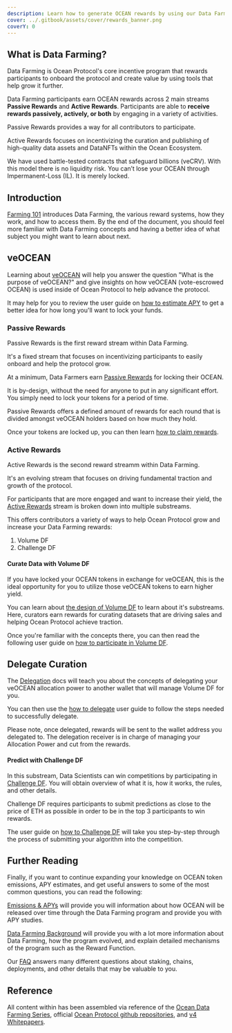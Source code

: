 ```yaml
---
description: Learn how to generate OCEAN rewards by using our Data Farming dApp
cover: ../.gitbook/assets/cover/rewards_banner.png
coverY: 0
---
```


## What is Data Farming?

Data Farming is Ocean Protocol's core incentive program that rewards participants to onboard the protocol and create value by using tools that help grow it further.

Data Farming participants earn OCEAN rewards across 2 main streams **Passive Rewards** and **Active Rewards**. Participants are able to **receive rewards passively, actively, or both** by engaging in a variety of activities.

Passive Rewards provides a way for all contributors to participate.

Active Rewards focuses on incentivizing the curation and publishing of high-quality data assets and DataNFTs within the Ocean Ecosystem. 

We have used battle-tested contracts that safeguard billions (veCRV). With this model there is no liquidity risk. You can’t lose your OCEAN through Impermanent-Loss (IL). It is merely locked.

## Introduction

[Farming 101](df-intro.md) introduces Data Farming, the various reward systems, how they work, and how to access them. By the end of the document, you should feel more familiar with Data Farming concepts and having a better idea of what subject you might want to learn about next.

## veOCEAN

Learning about [veOCEAN](df-veocean.md) will help you answer the question "What is the purpose of veOCEAN?" and give insights on how veOCEAN (vote-escrowed OCEAN) is used inside of Ocean Protocol to help advance the protocol.

It may help for you to review the user guide on [how to estimate APY](../user-guides/data-farming/how-to-estimate-apy.md) to get a better idea for how long you'll want to lock your funds.  

### Passive Rewards

Passive Rewards is the first reward stream within Data Farming.  

It's a fixed stream that focuses on incentivizing participants to easily onboard and help the protocol grow.

At a minimum, Data Farmers earn [Passive Rewards](df-intro.md#what-are-passive-rewards) for locking their OCEAN.  

It is by-design, without the need for anyone to put in any significant effort. You simply need to lock your tokens for a period of time.

Passive Rewards offers a defined amount of rewards for each round that is divided amongst veOCEAN holders based on how much they hold.

Once your tokens are locked up, you can then learn [how to claim rewards](../user-guides/data-farming/how-to-claim-rewards.md).

### Active Rewards

Active Rewards is the second reward streamm within Data Farming.  

It's an evolving stream that focuses on driving fundamental traction and growth of the protocol.  

For participants that are more engaged and want to increase their yield, the [Active Rewards](df-intro.md#what-are-active-rewards) stream is broken down into multiple substreams.  

This offers contributors a variety of ways to help Ocean Protocol grow and increase your Data Farming rewards:
1. Volume DF
1. Challenge DF

#### Curate Data with Volume DF

If you have locked your OCEAN tokens in exchange for veOCEAN, this is the ideal opportunity for you to utilize those veOCEAN tokens to earn higher yield.

You can learn about [the design of Volume DF](df-volumedf.md) to learn about it's substreams. Here, curators earn rewards for curating datasets that are driving sales and helping Ocean Protocol achieve traction.

Once you're familiar with the concepts there, you can then read the following user guide on [how to participate in Volume DF](../user-guides/data-farming/how-to-volumedf.md).

## Delegate Curation

The [Delegation](df-volumedf.md#delegating-voting-power) docs will teach you about the concepts of delegating your veOCEAN allocation power to another wallet that will manage Volume DF for you.

You can then use the [how to delegate](../user-guides/data-farming/how-to-delegate.md) user guide to follow the steps needed to successfully delegate.

Please note, once delegated, rewards will be sent to the wallet address you delegated to. The delegation receiver is in charge of managing your Allocation Power and cut from the rewards. 

#### Predict with Challenge DF

In this substream, Data Scientists can win competitions by participating in [Challenge DF](df-challengedf.md). You will obtain overview of what it is, how it works, the rules, and other details.

Challenge DF requires participants to submit predictions as close to the price of ETH as possible in order to be in the top 3 participants to win rewards.

The user guide on [how to Challenge DF](../user-guides/data-farming/how-to-challengedf.md) will take you step-by-step through the process of submitting your algorithm into the competition.

## Further Reading

Finally, if you want to continue expanding your knowledge on OCEAN token emissions, APY estimates, and get useful answers to some of the most common questions, you can read the following:

[Emissions & APYs](df-emissions-apys.md) will provide you will information about how OCEAN will be released over time through the Data Farming program and provide you with APY studies.

[Data Farming Background](df-emissions-apys.md#a-brief-history-of-data-farming) will provide you with a lot more information about Data Farming, how the program evolved, and explain detailed mechanisms of the program such as the Reward Function.

Our [FAQ](../discover/faq.md) answers many different questions about staking, chains, deployments, and other details that may be valuable to you.

## Reference

All content within has been assembled via reference of the [Ocean Data Farming Series](https://blog.oceanprotocol.com/ocean-data-farming-series-c7922f1d0e45), official [Ocean Protocol github repositories](https://github.com/oceanprotocol/), and [v4 Whitepapers](https://oceanprotocol.com/tech-whitepaper.pdf).
